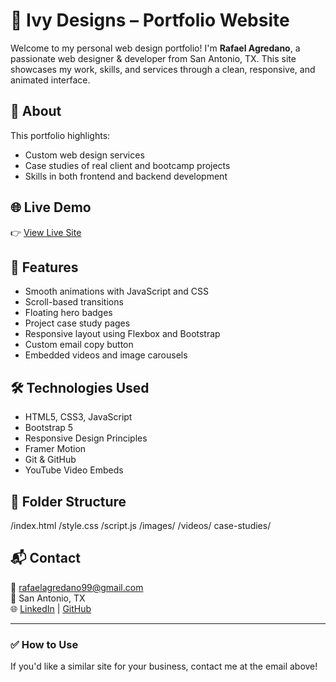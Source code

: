 # 💼 Ivy Designs – Portfolio Website

Welcome to my personal web design portfolio! I'm **Rafael Agredano**, a passionate web designer & developer from San Antonio, TX. This site showcases my work, skills, and services through a clean, responsive, and animated interface.

## 🧠 About

This portfolio highlights:
- Custom web design services
- Case studies of real client and bootcamp projects
- Skills in both frontend and backend development

## 🌐 Live Demo

👉 [View Live Site](https://ivywebdesigns.netlify.app/) 

## 🚀 Features

- Smooth animations with JavaScript and CSS
- Scroll-based transitions
- Floating hero badges
- Project case study pages
- Responsive layout using Flexbox and Bootstrap
- Custom email copy button
- Embedded videos and image carousels

## 🛠 Technologies Used

- HTML5, CSS3, JavaScript
- Bootstrap 5
- Responsive Design Principles
- Framer Motion
- Git & GitHub
- YouTube Video Embeds

## 📁 Folder Structure

/index.html /style.css /script.js /images/ /videos/ case-studies/

## 📬 Contact

📧 rafaelagredano99@gmail.com  
📍 San Antonio, TX  
🌐 [LinkedIn](https://www.linkedin.com/in/your-profile) | [GitHub](https://github.com/your-username)

---

### ✅ How to Use

If you'd like a similar site for your business, contact me at the email above!

